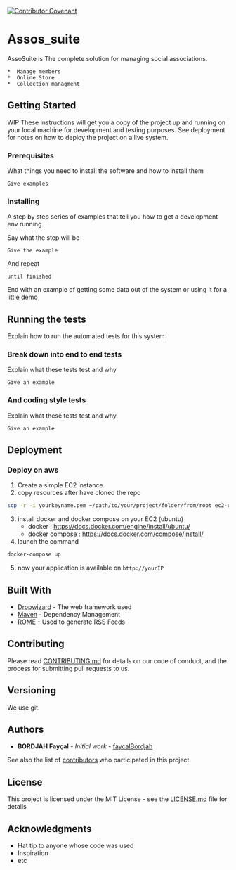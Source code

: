 [![Contributor Covenant](https://img.shields.io/badge/Contributor%20Covenant-v2.0%20adopted-ff69b4.svg)](code_of_conduct.md) 
# Assos_suite

AssoSuite is The complete solution for managing social associations.
	
	*  Manage members
	*  Online Store
	*  Collection managment

## Getting Started
WIP	
These instructions will get you a copy of the project up and running on your local machine for development and testing purposes. See deployment for notes on how to deploy the project on a live system.

### Prerequisites

What things you need to install the software and how to install them

```
Give examples
```

### Installing

A step by step series of examples that tell you how to get a development env running

Say what the step will be

```
Give the example
```

And repeat

```
until finished
```

End with an example of getting some data out of the system or using it for a little demo

## Running the tests

Explain how to run the automated tests for this system

### Break down into end to end tests

Explain what these tests test and why

```
Give an example
```

### And coding style tests

Explain what these tests test and why

```
Give an example
```

## Deployment 

### Deploy on aws 
1. Create a simple EC2 instance 
2. copy resources after have cloned the repo
```bash
scp -r -i yourkeyname.pem ~/path/to/your/project/folder/from/root ec2-user@18.225.7.177:~/
```
3. install docker and docker compose on your EC2 (ubuntu)
    * docker : https://docs.docker.com/engine/install/ubuntu/
    * docker compose : https://docs.docker.com/compose/install/
4. launch the command 
```bash
docker-compose up 
```
5. now your application is available on `http://yourIP`
## Built With

* [Dropwizard](http://www.dropwizard.io/1.0.2/docs/) - The web framework used
* [Maven](https://maven.apache.org/) - Dependency Management
* [ROME](https://rometools.github.io/rome/) - Used to generate RSS Feeds

## Contributing

Please read [CONTRIBUTING.md](https://gist.github.com/PurpleBooth/b24679402957c63ec426) for details on our code of conduct, and the process for submitting pull requests to us.

## Versioning

We use git.

## Authors

* **BORDJAH Fayçal** - *Initial work* - [faycalBordjah](https://github.com/faycalBordjah)

See also the list of [contributors](https://github.com/faycalBordjah/assos_suite/graphs/contributors) who participated in this project.

## License

This project is licensed under the MIT License - see the [LICENSE.md](LICENSE.md) file for details

## Acknowledgments

* Hat tip to anyone whose code was used
* Inspiration
* etc


